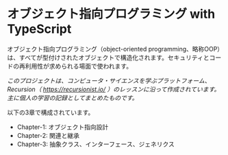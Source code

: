 # オブジェクト指向プログラミング with TypeScript
オブジェクト指向プログラミング（object-oriented programming、略称OOP）は、すべてが型付けされたオブジェクトで構造化されます。セキュリティとコードの再利用性が求められる場面で使われます。  

*このプロジェクトは、コンピュータ・サイエンスを学ぶプラットフォーム、Recursion（ https://recursionist.io/ ）のレッスンに沿って作成されています。主に個人の学習の記録としてまとめたものです。*

以下の3章で構成されています。

- Chapter-1: オブジェクト指向設計
- Chapter-2: 関連と継承
- Chapter-3: 抽象クラス、インターフェース、ジェネリクス
